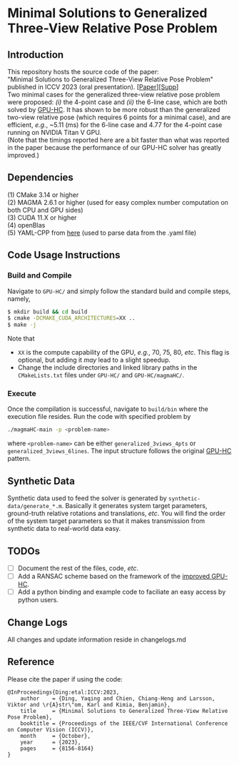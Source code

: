 # Minimal Solutions to Generalized Three-View Relative Pose Problem

## Introduction
This repository hosts the source code of the paper: <br />
"Minimal Solutions to Generalized Three-View Relative Pose Problem" published in ICCV 2023 (oral presentation). [[Paper](https://openaccess.thecvf.com/content/ICCV2023/papers/Ding_Minimal_Solutions_to_Generalized_Three-View_Relative_Pose_Problem_ICCV_2023_paper.pdf)][[Supp](https://openaccess.thecvf.com/content/ICCV2023/supplemental/Ding_Minimal_Solutions_to_ICCV_2023_supplemental.pdf)] <br />
Two minimal cases for the generalized three-view relative pose problem were proposed: *(i)* the 4-point case and *(ii)* the 6-line case, which are both solved by [GPU-HC](https://github.com/C-H-Chien/Homotopy-Continuation-Tracker-on-GPU). It has shown to be more robust than the generalized two-view relative pose (which requires 6 points for a minimal case), and are efficient, *e.g.*, ~5.11 (ms) for the 6-line case and 4.77 for the 4-point case running on NVIDIA Titan V GPU. <br />
(Note that the timings reported here are a bit faster than what was reported in the paper because the performance of our GPU-HC solver has greatly improved.)

## Dependencies
(1) CMake 3.14 or higher <br />
(2) MAGMA 2.6.1 or higher (used for easy complex number computation on both CPU and GPU sides) <br />
(3) CUDA 11.X or higher <br />
(4) openBlas <br />
(5) YAML-CPP from [here](https://github.com/jbeder/yaml-cpp) (used to parse data from the .yaml file)

## Code Usage Instructions
### Build and Compile
Navigate to `GPU-HC/` and simply follow the standard build and compile steps, namely,
```bash
$ mkdir build && cd build 
$ cmake -DCMAKE_CUDA_ARCHITECTURES=XX ..
$ make -j
```
Note that
- `XX` is the compute capability of the GPU, _e.g._, 70, 75, 80, _etc_. This flag is optional, but adding it _may_ lead to a slight speedup.
- Change the include directories and linked library paths in the `CMakeLists.txt` files under `GPU-HC/` and `GPU-HC/magmaHC/`.

### Execute
Once the compilation is successful, navigate to `build/bin` where the execution file resides. Run the code with specified problem by
```bash
./magmaHC-main -p <problem-name>
```
where `<problem-name>` can be either `generalized_3views_4pts` or `generalized_3views_6lines`. The input structure follows the original [GPU-HC](https://github.com/Brown-LEMS/Homotopy-Continuation-Tracker-on-GPU) pattern.

## Synthetic Data
Synthetic data used to feed the solver is generated by ``synthetic-data/generate_*.m``. Basically it generates system target parameters, ground-truth relative rotations and translations, _etc_. You will find the order of the system target parameters so that it makes transmission from synthetic data to real-world data easy. <br />

## TODOs
- [ ] Document the rest of the files, code, _etc_.
- [ ] Add a RANSAC scheme based on the framework of the [improved GPU-HC](https://github.com/Brown-LEMS/Trifocal_Pose_Estimation_using_Improved_GPUHC).
- [ ] Add a python binding and example code to faciliate an easy access by python users.

## Change Logs
All changes and update information reside in changelogs.md

## Reference
Please cite the paper if using the code: <br />
```
@InProceedings{Ding:etal:ICCV:2023,
    author    = {Ding, Yaqing and Chien, Chiang-Heng and Larsson, Viktor and \r{A}str\"om, Karl and Kimia, Benjamin},
    title     = {Minimal Solutions to Generalized Three-View Relative Pose Problem},
    booktitle = {Proceedings of the IEEE/CVF International Conference on Computer Vision (ICCV)},
    month     = {October},
    year      = {2023},
    pages     = {8156-8164}
}
```



